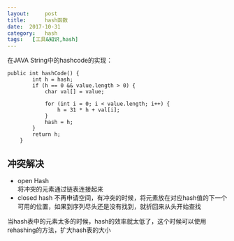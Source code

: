 ```yaml
---
layout:     post
title:      hash函数
date:  2017-10-31
category:   hash
tags:   [工具&知识,hash]
---
```

在JAVA String中的hashcode的实现：
```
public int hashCode() {
        int h = hash;
        if (h == 0 && value.length > 0) {
            char val[] = value;

            for (int i = 0; i < value.length; i++) {
                h = 31 * h + val[i];
            }
            hash = h;
        }
        return h;
    }
```
冲突解决
---
- open Hash  
将冲突的元素通过链表连接起来
- closed hash
不再申请空间，有冲突的时候，将元素放在对应hash值的下一个可用的位置，如果到序列尽头还是没有找到，就折回来从头开始查找

当hash表中的元素太多的时候，hash的效率就太低了，这个时候可以使用rehashing的方法，扩大hash表的大小


